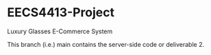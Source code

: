 # EECS4413-Project
Luxury Glasses E-Commerce System

This branch (i.e.) main contains the server-side code or deliverable 2.
